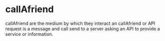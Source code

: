 # callAfriend
callAfriend are the medium by which they interact an callAfriend or API request is a message and call send to a server asking an API to provide a service or information.
